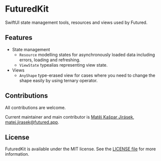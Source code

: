 # FuturedKit

SwiftUI state management tools, resources and views used by Futured.

## Features

- State management
  - `Resource` modelling states for asynchronously loaded data
    including errors, loading and refreshing.
  - `ViewState` typealias representing view state.
- Views
  - `AnyShape` type-erased view for cases where you need to change the shape
    easily by using ternary operator.

## Contributions

All contributions are welcome.

Current maintainer and main contributor is [Matěj Kašpar Jirásek](https://github.com/mkj-is), <matej.jirasek@futured.app>.

## License

FuturedKit is available under the MIT license. See the [LICENSE file](LICENSE) for more information.
